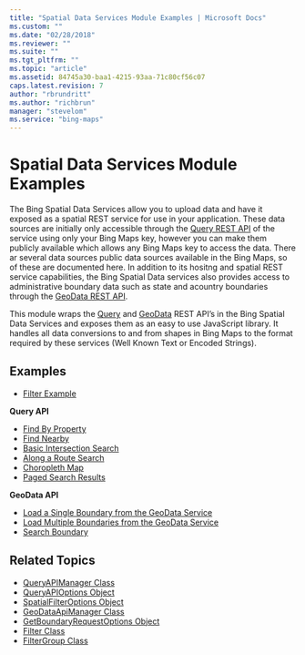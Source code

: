 ```yaml
---
title: "Spatial Data Services Module Examples | Microsoft Docs"
ms.custom: ""
ms.date: "02/28/2018"
ms.reviewer: ""
ms.suite: ""
ms.tgt_pltfrm: ""
ms.topic: "article"
ms.assetid: 84745a30-baa1-4215-93aa-71c80cf56c07
caps.latest.revision: 7
author: "rbrundritt"
ms.author: "richbrun"
manager: "stevelom"
ms.service: "bing-maps"
---
```

# Spatial Data Services Module Examples
The Bing Spatial Data Services allow you to upload data and have it exposed as a spatial REST service for use in your application. These data sources are initially only accessible through the [Query REST API](../spatial-data-services/query-api.md) of the service using only your Bing Maps key, however you can make them publicly available which allows any Bing Maps key to access the data. There ar several data sources public data sources available in the Bing Maps, so of these are documented here. In addition to its hositng and spatial REST service capabilities, the Bing Spatial Data services also provides access to administrative boundary data such as state and acountry boundaries through the [GeoData REST API](geodata-api.md). 

This module wraps the [Query](../spatial-data-services/query-api.md) and [GeoData](geodata-api.md) REST API’s in the Bing Spatial Data Services and exposes them as an easy to use JavaScript library. It handles all data conversions to and from shapes in Bing Maps to the format required by these services (Well Known Text or Encoded Strings). 


## Examples

   * [Filter Example](filter-example.md) 

**Query API**
  * [Find By Property](query-api/find-by-property-example.md)
  * [Find Nearby](query-api/find-nearby-example.md)
  * [Basic Intersection Search](query-api/basic-intersection-search-example.md)
  * [Along a Route Search](query-api/along-a-route-search.md)
  * [Choropleth Map](query-api/choropleth-map-example.md)
  * [Paged Search Results](query-api/paged-search-results-example.md)
  
**GeoData API**
  * [Load a Single Boundary from the GeoData Service](geodata-api/load-single-boundary-geodata-example.md)
  * [Load Multiple Boundaries from the GeoData Service](geodata-api/load-multiple-boundaries-geodata-example.md)
  * [Search Boundary](geodata-api/search-boundary-example.md)

## Related Topics

  * [QueryAPIManager Class](../../modules/spatial-data-service-module/queryapimanager-class.md)
  * [QueryAPIOptions Object](../../modules/spatial-data-service-module/queryapioptions-object.md)
  * [SpatialFilterOptions Object](../../modules/spatial-data-service-module/spatialfilteroptions-object.md)
  * [GeoDataApiManager Class](../../modules/spatial-data-service-module/geodataapimanager-class.md)
  * [GetBoundaryRequestOptions Object](../../modules/spatial-data-service-module/getboundaryrequestoptions-object.md) 
  * [Filter Class](../../modules/spatial-data-service-module/filter-class.md)
  * [FilterGroup Class](../../modules/spatial-data-service-module/filtergroup-class.md)
   